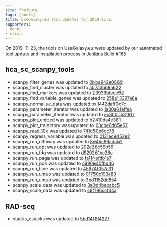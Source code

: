 ```yaml
---
site: freiburg
tags: [tools]
title: UseGalaxy.eu Tool Updates for 2019-11-23
supporters:
- denbi
- elixir
---
```


On 2019-11-23, the tools on UseGalaxy.eu were updated by our automated tool update and installation process in [Jenkins Build #165](https://build.galaxyproject.eu/job/usegalaxy-eu/job/install-tools/#165/)


## hca_sc_scanpy_tools

- scanpy_filter_genes was updated to [0bba942e0869](https://toolshed.g2.bx.psu.edu/view/ebi-gxa/scanpy_filter_genes/0bba942e0869)
- scanpy_find_cluster was updated to [ab7a3bb8a622](https://toolshed.g2.bx.psu.edu/view/ebi-gxa/scanpy_find_cluster/ab7a3bb8a622)
- scanpy_find_markers was updated to [23939bfeee92](https://toolshed.g2.bx.psu.edu/view/ebi-gxa/scanpy_find_markers/23939bfeee92)
- scanpy_find_variable_genes was updated to [258e13397a8a](https://toolshed.g2.bx.psu.edu/view/ebi-gxa/scanpy_find_variable_genes/258e13397a8a)
- scanpy_normalise_data was updated to [1442daff0c7c](https://toolshed.g2.bx.psu.edu/view/ebi-gxa/scanpy_normalise_data/1442daff0c7c)
- scanpy_parameter_iterator was updated to [1a30a61effea](https://toolshed.g2.bx.psu.edu/view/ebi-gxa/scanpy_parameter_iterator/1a30a61effea)
- scanpy_parameter_iterator was updated to [ec800d531617](https://toolshed.g2.bx.psu.edu/view/ebi-gxa/scanpy_parameter_iterator/ec800d531617)
- scanpy_plot_embed was updated to [b2410da4e381](https://toolshed.g2.bx.psu.edu/view/ebi-gxa/scanpy_plot_embed/b2410da4e381)
- scanpy_plot_trajectory was updated to [63cbe6d65e67](https://toolshed.g2.bx.psu.edu/view/ebi-gxa/scanpy_plot_trajectory/63cbe6d65e67)
- scanpy_read_10x was updated to [741d50b6dc78](https://toolshed.g2.bx.psu.edu/view/ebi-gxa/scanpy_read_10x/741d50b6dc78)
- scanpy_regress_variable was updated to [2131ec9d52e2](https://toolshed.g2.bx.psu.edu/view/ebi-gxa/scanpy_regress_variable/2131ec9d52e2)
- scanpy_run_diffmap was updated to [8e45c89adab2](https://toolshed.g2.bx.psu.edu/view/ebi-gxa/scanpy_run_diffmap/8e45c89adab2)
- scanpy_run_dpt was updated to [202e28c59b59](https://toolshed.g2.bx.psu.edu/view/ebi-gxa/scanpy_run_dpt/202e28c59b59)
- scanpy_run_fdg was updated to [d929261bc28c](https://toolshed.g2.bx.psu.edu/view/ebi-gxa/scanpy_run_fdg/d929261bc28c)
- scanpy_run_paga was updated to [fa114efdb1e7](https://toolshed.g2.bx.psu.edu/view/ebi-gxa/scanpy_run_paga/fa114efdb1e7)
- scanpy_run_pca was updated to [c990e40fbd46](https://toolshed.g2.bx.psu.edu/view/ebi-gxa/scanpy_run_pca/c990e40fbd46)
- scanpy_run_tsne was updated to [45674f057a31](https://toolshed.g2.bx.psu.edu/view/ebi-gxa/scanpy_run_tsne/45674f057a31)
- scanpy_run_umap was updated to [01750c193a83](https://toolshed.g2.bx.psu.edu/view/ebi-gxa/scanpy_run_umap/01750c193a83)
- scanpy_run_umap was updated to [3bd1152dd854](https://toolshed.g2.bx.psu.edu/view/ebi-gxa/scanpy_run_umap/3bd1152dd854)
- scanpy_scale_data was updated to [3a0d4bebabc5](https://toolshed.g2.bx.psu.edu/view/ebi-gxa/scanpy_scale_data/3a0d4bebabc5)
- scanpy_scale_data was updated to [c8f196ccf34a](https://toolshed.g2.bx.psu.edu/view/ebi-gxa/scanpy_scale_data/c8f196ccf34a)

## RAD-seq

- stacks_cstacks was updated to [5bd1418f4227](https://toolshed.g2.bx.psu.edu/view/iuc/stacks_cstacks/5bd1418f4227)

